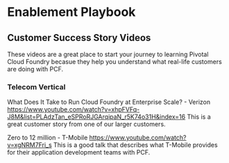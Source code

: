 # Enablement Playbook
## Customer Success Story Videos
These videos are a great place to start your journey to learning Pivotal Cloud Foundry becasue they help you understand what real-life customers are doing with PCF.

### Telecom Vertical
What Does It Take to Run Cloud Foundry at Enterprise Scale? - Verizon
https://www.youtube.com/watch?v=xhpFVFq-J8M&list=PLAdzTan_eSPRoRJGArqipaN_r5K74o31H&index=16
This is a great customer story from one of our larger customers.

Zero to 12 million - T-Mobile
https://www.youtube.com/watch?v=xgNRM7Fri_s
This is a good talk that describes what T-Mobile provides for their application development teams with PCF.



